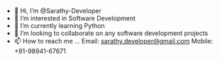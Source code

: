 - 👋 Hi, I’m @Sarathy-Developer
- 👀 I’m interested in Software Development
- 🌱 I’m currently learning Python
- 💞️ I’m looking to collaborate on any software development projects
- 📫 How to reach me ...
Email: sarathy.developer@gmail.com
Mobile: +91-98941-67671


<!---
Sarathy-Developer/Sarathy-Developer is a ✨ special ✨ repository because its `README.md` (this file) appears on your GitHub profile.
You can click the Preview link to take a look at your changes.
--->
